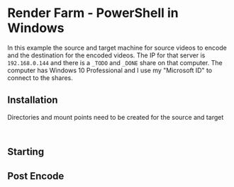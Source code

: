 # Render Farm - PowerShell in Windows

In this example the source and target machine for source videos to encode and the destination for the encoded videos. The IP for that server is `192.168.0.144` and there is a `_TODO` and `_DONE` share on that computer. The computer has
Windows 10 Professional and I use my "Microsoft ID" to connect to the shares.

## Installation


Directories and mount points need to be created for the source and target

```


```

## Starting


## Post Encode

